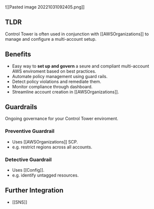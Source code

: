 ![[Pasted image 20221031092405.png]]

## TLDR

Control Tower is often used in conjunction with [[AWSOrganizations]] to manage and configure a multi-account setup.

## Benefits

- Easy way to **set up and govern** a seure and compliant multi-account AWS enviroment based on best practices.
- Automate policy management using guard rails.
- Detect policy violations and remediate them.
- Monitor compliance through dashboard.
- Streamline account creation in [[AWSOrganizations]].

## Guardrails

Ongoing governance for your Control Tower enviroment.

### Preventive Guardrail

- Uses [[AWSOrganizations]] SCP.
- e.g. restrict regions across all accounts.

### Detective Guardrail

- Uses [[Config]].
- e.g. identify untagged resources.

## Further Integration

- [[SNS]]
